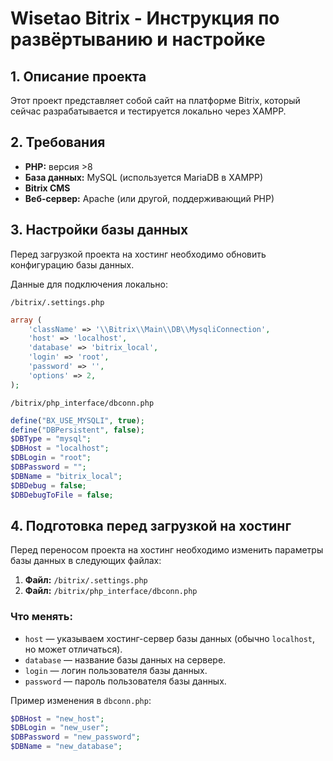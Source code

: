 # Wisetao Bitrix - Инструкция по развёртыванию и настройке

## 1. Описание проекта
Этот проект представляет собой сайт на платформе Bitrix, который сейчас разрабатывается и тестируется локально через XAMPP.

## 2. Требования
- **PHP:** версия >8
- **База данных:** MySQL (используется MariaDB в XAMPP)
- **Bitrix CMS**
- **Веб-сервер:** Apache (или другой, поддерживающий PHP)

## 3. Настройки базы данных
Перед загрузкой проекта на хостинг необходимо обновить конфигурацию базы данных.

Данные для подключения локально:

`/bitrix/.settings.php`


```php
array (
    'className' => '\\Bitrix\\Main\\DB\\MysqliConnection',
    'host' => 'localhost',
    'database' => 'bitrix_local',
    'login' => 'root',
    'password' => '',
    'options' => 2,
);
```


`/bitrix/php_interface/dbconn.php`

```php
define("BX_USE_MYSQLI", true);
define("DBPersistent", false);
$DBType = "mysql";
$DBHost = "localhost";
$DBLogin = "root";
$DBPassword = "";
$DBName = "bitrix_local";
$DBDebug = false;
$DBDebugToFile = false;
```

## 4. Подготовка перед загрузкой на хостинг
Перед переносом проекта на хостинг необходимо изменить параметры базы данных в следующих файлах:

1. **Файл:** `/bitrix/.settings.php`
2. **Файл:** `/bitrix/php_interface/dbconn.php`

### Что менять:
- `host` — указываем хостинг-сервер базы данных (обычно `localhost`, но может отличаться).
- `database` — название базы данных на сервере.
- `login` — логин пользователя базы данных.
- `password` — пароль пользователя базы данных.

Пример изменения в `dbconn.php`:
```php
$DBHost = "new_host";
$DBLogin = "new_user";
$DBPassword = "new_password";
$DBName = "new_database";
```

